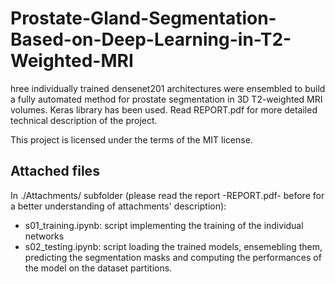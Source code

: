 # Prostate-Gland-Segmentation-Based-on-Deep-Learning-in-T2-Weighted-MRI
hree individually trained densenet201 architectures were ensembled to build a fully automated method for prostate segmentation in
3D T2-weighted MRI volumes. Keras library has been used. Read REPORT.pdf for more detailed technical description of the project.

This project is licensed under the terms of the MIT license.

## Attached files
In ./Attachments/ subfolder (please read the report -REPORT.pdf-  before for a better understanding of attachments' description):
* s01_training.ipynb: script implementing the training of the individual networks
* s02_testing.ipynb: script loading the trained models, ensemebling them, predicting the segmentation masks and computing the performances of the model on the dataset partitions.
